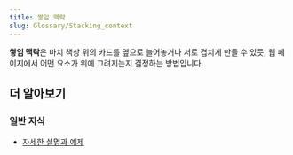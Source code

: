 ```yaml
---
title: 쌓임 맥락
slug: Glossary/Stacking_context
---
```

**쌓임 맥락**은 마치 책상 위의 카드를 옆으로 늘어놓거나 서로 겹치게 만들 수 있듯, 웹 페이지에서 어떤 요소가 위에 그려지는지 결정하는 방법입니다.

## 더 알아보기

### 일반 지식

- [자세한 설명과 예제](/ko/docs/Web/CSS/Understanding_z-index/The_stacking_context)

